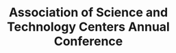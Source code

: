 ---
dateStart: 2015-10-17
dateEnd: 2015-10-20
title: "Association of Science and Technology Centers Annual Conference"
venue: "Association of Science and Technology Centers Annual Conference"
organizer:
credit: "Daniel Halsey, Katy Börner" 
city: Montreal
state:
country: Canada
pdfLink:
venueImages:
 - sm: image01.sm.jpg
   lg: image01.lg.jpg
 - sm: image02.sm.jpg
   lg: image02.lg.jpg
 - sm: image03.sm.jpg
   lg: image03.lg.jpg
---